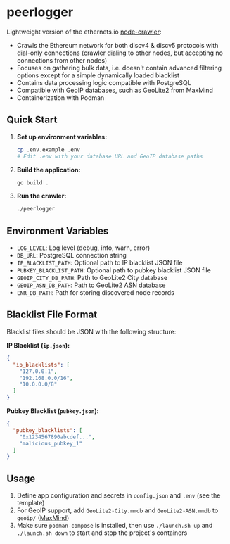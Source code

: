 # peerlogger

Lightweight version of the ethernets.io [node-crawler](https://github.com/ethereum/node-crawler):

- Crawls the Ethereum network for both discv4 & discv5 protocols with dial-only connections (crawler dialing to other nodes, but accepting no connections from other nodes)
- Focuses on gathering bulk data, i.e. doesn't contain advanced filtering options except for a simple dynamically loaded blacklist
- Contains data processing logic compatible with PostgreSQL
- Compatible with GeoIP databases, such as GeoLite2 from MaxMind
- Containerization with Podman

## Quick Start

1. **Set up environment variables:**
   ```bash
   cp .env.example .env
   # Edit .env with your database URL and GeoIP database paths
   ```

2. **Build the application:**
   ```bash
   go build .
   ```

3. **Run the crawler:**
   ```bash
   ./peerlogger
   ```

## Environment Variables

- `LOG_LEVEL`: Log level (debug, info, warn, error)
- `DB_URL`: PostgreSQL connection string
- `IP_BLACKLIST_PATH`: Optional path to IP blacklist JSON file
- `PUBKEY_BLACKLIST_PATH`: Optional path to pubkey blacklist JSON file  
- `GEOIP_CITY_DB_PATH`: Path to GeoLite2 City database
- `GEOIP_ASN_DB_PATH`: Path to GeoLite2 ASN database
- `ENR_DB_PATH`: Path for storing discovered node records

## Blacklist File Format

Blacklist files should be JSON with the following structure:

**IP Blacklist (`ip.json`):**
```json
{
  "ip_blacklists": [
    "127.0.0.1",
    "192.168.0.0/16", 
    "10.0.0.0/8"
  ]
}
```

**Pubkey Blacklist (`pubkey.json`):**
```json
{
  "pubkey_blacklists": [
    "0x1234567890abcdef...",
    "malicious_pubkey_1"
  ]
}
```

## Usage

1. Define app configuration and secrets in `config.json` and `.env` (see the template)
2. For GeoIP support, add `GeoLite2-City.mmdb` and `GeoLite2-ASN.mmdb` to `geoip/` ([MaxMind](https://dev.maxmind.com/geoip/geolite2-free-geolocation-data/))
3. Make sure `podman-compose` is installed, then use `./launch.sh up` and `./launch.sh down` to start and stop the project's containers
